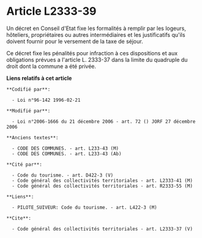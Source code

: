 # Article L2333-39

Un décret en Conseil d'Etat fixe les formalités à remplir par les logeurs, hôteliers, propriétaires ou autres intermédiaires
et les justificatifs qu'ils doivent fournir pour le versement de la taxe de séjour. 

Ce décret fixe les pénalités pour infraction à ces dispositions et aux obligations prévues a l'article L. 2333-37 dans la
limite du quadruple du droit dont la commune a été privée.

**Liens relatifs à cet article**

	**Codifié par**:

	  - Loi n°96-142 1996-02-21

	**Modifié par**:

	  - Loi n°2006-1666 du 21 décembre 2006 - art. 72 () JORF 27 décembre 2006

	**Anciens textes**:

	  - CODE DES COMMUNES. - art. L233-43 (M)
	  - CODE DES COMMUNES. - art. L233-43 (Ab)

	**Cité par**:

	  - Code du tourisme. - art. D422-3 (V)
	  - Code général des collectivités territoriales - art. L2333-41 (M)
	  - Code général des collectivités territoriales - art. R2333-55 (M)

	**Liens**:

	  - PILOTE_SUIVEUR: Code du tourisme. - art. L422-3 (M)

	**Cite**:

	  - Code général des collectivités territoriales - art. L2333-37 (V)
